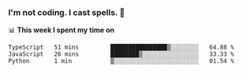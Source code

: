 ### I'm not coding. I cast spells. 🎩

📊 **This week I spent my time on**
<!--START_SECTION:waka-->
```text
TypeScript   51 mins         ████████████████▒░░░░░░░░   64.88 % 
JavaScript   26 mins         ████████▒░░░░░░░░░░░░░░░░   33.33 % 
Python       1 min           ▒░░░░░░░░░░░░░░░░░░░░░░░░   01.54 % 
```
<!--END_SECTION:waka-->
